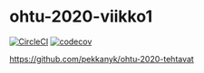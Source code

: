 # ohtu-2020-viikko1
[![CircleCI](https://circleci.com/gh/pekkanyk/ohtu-2020-viikko1.svg?style=svg)](https://circleci.com/gh/pekkanyk/ohtu-2020-viikko1)
[![codecov](https://codecov.io/gh/pekkanyk/ohtu-2020-viikko1/branch/master/graph/badge.svg)](https://codecov.io/gh/pekkanyk/ohtu-2020-viikko1)

https://github.com/pekkanyk/ohtu-2020-tehtavat
